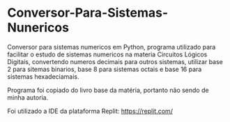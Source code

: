 # Conversor-Para-Sistemas-Nunericos
Conversor para sistemas numericos em Python, programa utilizado para facilitar o estudo de sistemas numericos na materia Circuitos Lógicos Digitais,
 convertendo numeros decimais para outros sistemas, utilizar base 2 para sitemas binarios, base 8 para sistemas octais e base 16 para sistemas hexadeciamais.

Programa foi copiado do livro base da matéria, portanto não sendo de minha autoria.

Foi utilizado a IDE da plataforma Replit: https://replit.com/


